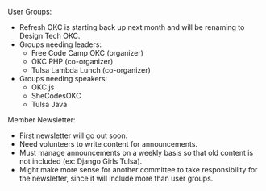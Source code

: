 User Groups:
* Refresh OKC is starting back up next month and will be renaming to Design Tech OKC.
* Groups needing leaders:
  * Free Code Camp OKC (organizer)
  * OKC PHP (co-organizer)
  * Tulsa Lambda Lunch (co-organizer)
* Groups needing speakers: 
  * OKC.js
  * SheCodesOKC
  * Tulsa Java

Member Newsletter:
* First newsletter will go out soon.
* Need volunteers to write content for announcements.
* Must manage announcements on a weekly basis so that old content is not included (ex: Django Girls Tulsa).
* Might make more sense for another committee to take responsibility for the newsletter, since it will include more than user groups.
